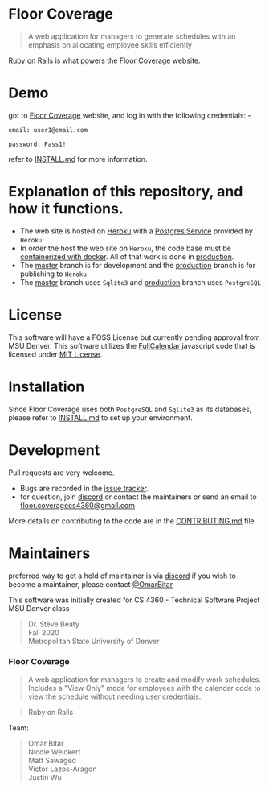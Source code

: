 # Floor Coverage
> A web application for managers to generate schedules with an emphasis on allocating employee skills efficiently  

[Ruby on Rails](http://rubyonrails.org/) is what powers the [Floor Coverage](https://floorcoverage.herokuapp.com/) website. 

# Demo
got to [Floor Coverage](https://floorcoverage.herokuapp.com/) website, and log in with the following credentials: -

```
email: user1@email.com 
```
```
password: Pass1!
```
refer to [INSTALL.md](INSTALL.md) for more information.

# Explanation of this repository, and how it functions.

* The web site is hosted on [Heroku](https://www.heroku.com/home) with a [Postgres Service](https://www.heroku.com/postgres) provided by `Heroku`
* In order the host the web site on `Heroku`, the code base must be [containerized with docker](https://devcenter.heroku.com/articles/getting-started-with-rails6). 
All of that work is done in [production](https://github.com/nweicker/CS4360/tree/production).
* The [master](https://github.com/nweicker/CS4360) branch is for development and the [production](https://github.com/nweicker/CS4360/tree/production) branch is for publishing to `Heroku`
* The [master](https://github.com/nweicker/CS4360) branch uses `Sqlite3` and [production](https://github.com/nweicker/CS4360/tree/production) branch  uses `PostgreSQL`

# License

This software will have a FOSS License but currently pending approval from MSU Denver.
This software utilizes the [FullCalendar](https://fullcalendar.io/) javascript code that is licensed under 
 [MIT License](https://github.com/fullcalendar/fullcalendar/blob/master/LICENSE.txt).

# Installation

Since Floor Coverage uses both `PostgreSQL` and `Sqlite3` as its databases, please refer to [INSTALL.md](INSTALL.md) to set up your environment.

# Development

Pull requests are very welcome.

* Bugs are recorded in the [issue tracker](https://github.com/nweicker/CS4360/issues). 
* for question, join [discord](https://discord.gg/Tuy6gnyyan) or contact the maintainers or send an email to [floor.coveragecs4360@gmail.com](floor.coveragecs4360@gmail.com)  

More details on contributing to the code are in the [CONTRIBUTING.md](CONTRIBUTING.md) file.

# Maintainers

preferred way to get a hold of maintainer is via [discord](https://discord.gg/Tuy6gnyyan)
if you wish to become a maintainer, please contact [@OmarBitar](https://github.com/OmarBitar) 


This software was initially created for CS 4360 - Technical Software Project MSU Denver class
>Dr. Steve Beaty  
>Fall 2020  
>Metropolitan State University of Denver  

### Floor Coverage
> A web application for managers to create and modify work schedules.
Includes a "View Only" mode for employees with the calendar code to view the schedule without needing user credentials.

> Ruby on Rails

Team:  
> Omar Bitar  
> Nicole Weickert  
> Matt Sawaged  
> Victor Lazos-Aragon  
> Justin Wu
